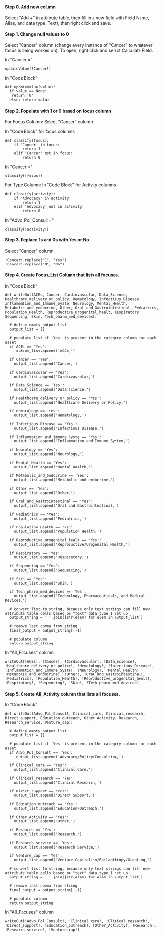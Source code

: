 #### Step 0. Add new column
Select "Add +" in attribute table, then fill in a new field with Field Name, Alias, and data type (Text), then right click and save.

#### Step 1. Change null values to 0
Select "Cancer" column (change every  instance of "Cancer" to whatever focus is being worked on). To open, right click and select Calculate Field.

In "Cancer ="
```
updateValue(!Cancer!)
```

In "Code Block"
```
def updateValue(value):
  if value == None:
   return '0'
  else: return value
```
#### Step 2. Populate with 1 or 0 based on focus column

For Focus Column:
Select "Cancer" column

In "Code Block" for focus columns
```
def classify(focus):
    if 'Cancer' in focus:
        return 1
    elif 'Cancer' not in focus:
        return 0
```

In "Cancer ="
```
classify(!focus!)
```

For Type Column:
In "Code Block" for Activity columns
```
def classify(activity):
    if 'Advocacy' in activity:
        return 1
    elif 'Advocacy' not in activity:
        return 0
```

In "Advo_Pol_Consult ="
```
classify(!activity!)
```

#### Step 3. Replace 1s and 0s with Yes or No
Select "Cancer" column
```
!Cancer!.replace("1", "Yes")
!Cancer!.replace("0", "No")
```

#### Step 4. Create Focus_List Column that lists all focuses.
In "Code Block"

```
def writeOut(ACEs, Cancer, Cardiovascular, Data_Science, Healthcare_delivery_or_policy, Hematology, Infectious_Disease, Inflammation_and_Immune_Syste, Neurology, Mental_Health, Metabolic_and_endocrine, Other, Oral_and_Gastrointestinal, Pediatrics, Population_Health, Reproductive_urogenital_healt, Respiratory, Sequencing, Skin, Tech_pharm_med_devices):
  
  # define empty output list  
  output_list = []
  
  # populate list if 'Yes' is present in the category column for each asset  
  if ACEs == 'Yes':
     output_list.append('ACEs,')
      
  if Cancer == 'Yes':
    output_list.append('Cancer,')
    
  if Cardiovascular == 'Yes':
    output_list.append('Cardiovascular,')
    
  if Data_Science == 'Yes':
    output_list.append('Data Science,')
    
  if Healthcare_delivery_or_policy == 'Yes':
    output_list.append('Healthcare Delivery or Policy,')
    
  if Hematology == 'Yes':
    output_list.append('Hematology,')
    
  if Infectious_Disease == 'Yes':
    output_list.append('Infectious Disease,')
   
  if Inflammation_and_Immune_Syste == 'Yes':
    output_list.append('Inflammation and Immune System,')
    
  if Neurology == 'Yes':
    output_list.append('Neurology,')
    
  if Mental_Health == 'Yes':
    output_list.append('Mental Health,')
    
  if Metabolic_and_endocrine == 'Yes':
    output_list.append('Metabolic and endocrine,')
    
  if Other == 'Yes':
    output_list.append('Other,')
    
  if Oral_and_Gastrointestinal == 'Yes':
    output_list.append('Oral and Gastrointestinal,')
    
  if Pediatrics == 'Yes':
    output_list.append('Pediatrics,')
    
  if Population_Health == 'Yes':
    output_list.append('Population Health,')
    
  if Reproductive_urogenital_healt == 'Yes':
    output_list.append('Reproductive/Urogenital Health,')
    
  if Respiratory == 'Yes':
    output_list.append('Respiratory,')
    
  if Sequencing == 'Yes':
    output_list.append('Sequencing,')
    
  if Skin == 'Yes':
    output_list.append('Skin,')
    
  if Tech_pharm_med_devices == 'Yes':
    output_list.append('Technology, Pharmaceuticals, and Medical Devices,')
    
  # convert list to string, because only text strings can fill new attribute table cells based on "text" data type I set up
  output_string = ' '.join([str(elem) for elem in output_list])
 
  # remove last comma from string
  final_output = output_string[:-1]
  
  # populate column
  return output_string
```

In "All_Focuses" column

```
writeOut(!ACEs!, !Cancer!, !Cardiovascular!, !Data_Science!, !Healthcare_delivery_or_policy!, !Hematology!, !Infectious_Disease!, !Inflammation_and_Immune_Syste!, !Neurology!, !Mental_Health!, !Metabolic_and_endocrine!, !Other!, !Oral_and_Gastrointestinal!, !Pediatrics!, !Population_Health!, !Reproductive_urogenital_healt!, !Respiratory!, !Sequencing!, !Skin!, !Tech_pharm_med_devices!)
```

#### Step 5. Create All_Activity column that lists all focuses.
In "Code Block"

```
def writeOut(Advo_Pol_Consult, Clinical_care, Clinical_research, Direct_support, Education_outreach, Other_Activity, Research, Research_service, Venture_cap):
  
  # define empty output list  
  output_list = []
  
  # populate list if 'Yes' is present in the category column for each asset
  if Advo_Pol_Consult == 'Yes':
     output_list.append('Advocacy/Policy/Consulting,')
      
  if Clinical_care == 'Yes':
    output_list.append('Clinical Care,')
    
  if Clinical_research == 'Yes':
    output_list.append('Clinical Research,')
    
  if Direct_support == 'Yes':
    output_list.append('Direct Support,')
    
  if Education_outreach == 'Yes':
    output_list.append('Education/Outreach,')
    
  if Other_Activity == 'Yes':
    output_list.append('Other,')
    
  if Research == 'Yes':
    output_list.append('Research,')
   
  if Research_service == 'Yes':
    output_list.append('Research Service,')
    
  if Venture_cap == 'Yes':
    output_list.append('Venture Capitalism/Philanthropy/Granting,')
  
  # convert list to string, because only text strings can fill new attribute table cells based on "text" data type I set up
  output_string = ' '.join([str(elem) for elem in output_list])
  
  # remove last comma from string
  final_output = output_string[:-1]
  
  # populate column
  return output_string
```

In "All_Focuses" column

```
writeOut(!Advo_Pol_Consult!, !Clinical_care!, !Clinical_research!, !Direct_support!, !Education_outreach!, !Other_Activity!, !Research!, !Research_service!, !Venture_cap!)
```
